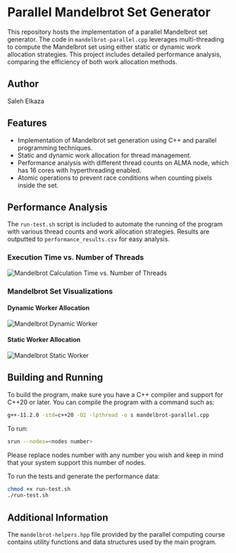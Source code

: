 # Parallel Mandelbrot Set Generator

This repository hosts the implementation of a parallel Mandelbrot set generator. The code in `mandelbrot-parallel.cpp` leverages multi-threading to compute the Mandelbrot set using either static or dynamic work allocation strategies. This project includes detailed performance analysis, comparing the efficiency of both work allocation methods.

## Author

Saleh Elkaza

## Features

- Implementation of Mandelbrot set generation using C++ and parallel programming techniques.
- Static and dynamic work allocation for thread management.
- Performance analysis with different thread counts on ALMA node, which has 16 cores with hyperthreading enabled.
- Atomic operations to prevent race conditions when counting pixels inside the set.

## Performance Analysis

The `run-test.sh` script is included to automate the running of the program with various thread counts and work allocation strategies. Results are outputted to `performance_results.csv` for easy analysis.

### Execution Time vs. Number of Threads

![Mandelbrot Calculation Time vs. Number of Threads](image-1.JPG)

### Mandelbrot Set Visualizations

#### Dynamic Worker Allocation

![Mandelbrot Dynamic Worker](image-2.JPG)

#### Static Worker Allocation

![Mandelbrot Static Worker](image-3.JPG)

## Building and Running

To build the program, make sure you have a C++ compiler and support for C++20 or later. You can compile the program with a command such as:

```bash
g++-11.2.0 -std=c++20 -O2 -lpthread -o s mandelbrot-parallel.cpp
```
To run:
```bash
srun --nodes=<nodes number>
```
Please replace nodes number with any number you wish and keep in mind that your system support this number of nodes.

To run the tests and generate the performance data:

```bash
chmod +x run-test.sh
./run-test.sh
```

## Additional Information

The `mandelbrot-helpers.hpp` file provided by the parallel computing course contains utility functions and data structures used by the main program.
